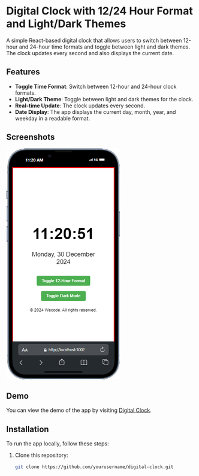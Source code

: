 # Digital Clock with 12/24 Hour Format and Light/Dark Themes

A simple React-based digital clock that allows users to switch between 12-hour and 24-hour time formats and toggle between light and dark themes. The clock updates every second and also displays the current date.

## Features

- **Toggle Time Format**: Switch between 12-hour and 24-hour clock formats.
- **Light/Dark Theme**: Toggle between light and dark themes for the clock.
- **Real-time Update**: The clock updates every second.
- **Date Display**: The app displays the current day, month, year, and weekday in a readable format.

## Screenshots

![Digital Clock Screenshot](public/digital-clock.png)

## Demo

You can view the demo of the app by visiting [Digital Clock](https://digital-clock-ewwtwlop5-foxsugarprotonmes-projects.vercel.app/).

## Installation

To run the app locally, follow these steps:

1. Clone this repository:
   ```bash
   git clone https://github.com/yourusername/digital-clock.git
